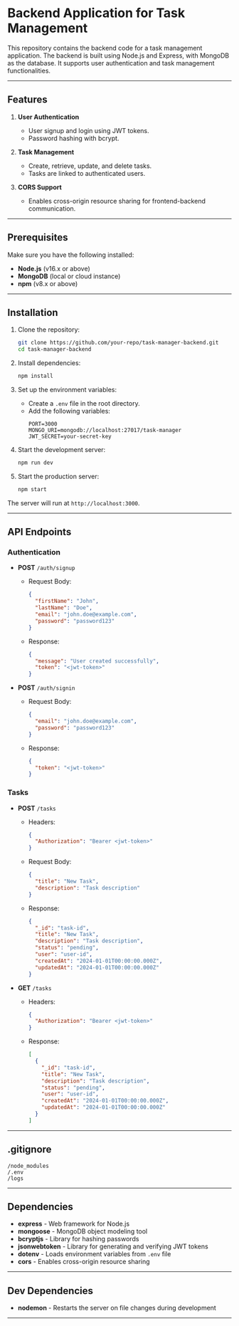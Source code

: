 # Backend Application for Task Management

This repository contains the backend code for a task management application. The backend is built using Node.js and Express, with MongoDB as the database. It supports user authentication and task management functionalities.

---

## Features

1. **User Authentication**
   - User signup and login using JWT tokens.
   - Password hashing with bcrypt.

2. **Task Management**
   - Create, retrieve, update, and delete tasks.
   - Tasks are linked to authenticated users.

3. **CORS Support**
   - Enables cross-origin resource sharing for frontend-backend communication.

---

## Prerequisites

Make sure you have the following installed:

- **Node.js** (v16.x or above)
- **MongoDB** (local or cloud instance)
- **npm** (v8.x or above)

---

## Installation

1. Clone the repository:
   ```bash
   git clone https://github.com/your-repo/task-manager-backend.git
   cd task-manager-backend
   ```

2. Install dependencies:
   ```bash
   npm install
   ```

3. Set up the environment variables:
   - Create a `.env` file in the root directory.
   - Add the following variables:
     ```env
     PORT=3000
     MONGO_URI=mongodb://localhost:27017/task-manager
     JWT_SECRET=your-secret-key
     ```

4. Start the development server:
   ```bash
   npm run dev
   ```

5. Start the production server:
   ```bash
   npm start
   ```

The server will run at `http://localhost:3000`.

---

## API Endpoints

### Authentication

- **POST** `/auth/signup`
  - Request Body:
    ```json
    {
      "firstName": "John",
      "lastName": "Doe",
      "email": "john.doe@example.com",
      "password": "password123"
    }
    ```
  - Response:
    ```json
    {
      "message": "User created successfully",
      "token": "<jwt-token>"
    }
    ```

- **POST** `/auth/signin`
  - Request Body:
    ```json
    {
      "email": "john.doe@example.com",
      "password": "password123"
    }
    ```
  - Response:
    ```json
    {
      "token": "<jwt-token>"
    }
    ```

### Tasks

- **POST** `/tasks`
  - Headers:
    ```json
    {
      "Authorization": "Bearer <jwt-token>"
    }
    ```
  - Request Body:
    ```json
    {
      "title": "New Task",
      "description": "Task description"
    }
    ```
  - Response:
    ```json
    {
      "_id": "task-id",
      "title": "New Task",
      "description": "Task description",
      "status": "pending",
      "user": "user-id",
      "createdAt": "2024-01-01T00:00:00.000Z",
      "updatedAt": "2024-01-01T00:00:00.000Z"
    }
    ```

- **GET** `/tasks`
  - Headers:
    ```json
    {
      "Authorization": "Bearer <jwt-token>"
    }
    ```
  - Response:
    ```json
    [
      {
        "_id": "task-id",
        "title": "New Task",
        "description": "Task description",
        "status": "pending",
        "user": "user-id",
        "createdAt": "2024-01-01T00:00:00.000Z",
        "updatedAt": "2024-01-01T00:00:00.000Z"
      }
    ]
    ```

---

## .gitignore

```
/node_modules
/.env
/logs
```

---

## Dependencies

- **express** - Web framework for Node.js
- **mongoose** - MongoDB object modeling tool
- **bcryptjs** - Library for hashing passwords
- **jsonwebtoken** - Library for generating and verifying JWT tokens
- **dotenv** - Loads environment variables from `.env` file
- **cors** - Enables cross-origin resource sharing

---

## Dev Dependencies

- **nodemon** - Restarts the server on file changes during development

---

